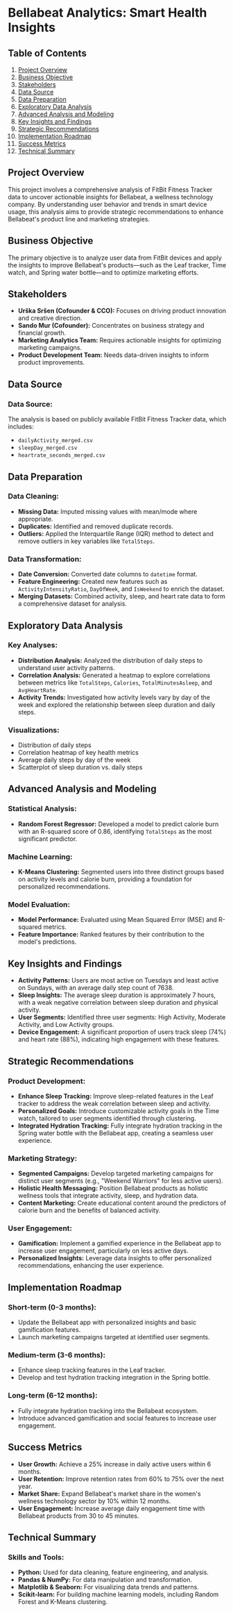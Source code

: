 # Bellabeat Analytics: Smart Health Insights

## Table of Contents
1. [Project Overview](#project-overview)
2. [Business Objective](#business-objective)
3. [Stakeholders](#stakeholders)
4. [Data Source ](#data-source)
5. [Data Preparation](#data-preparation)
6. [Exploratory Data Analysis](#exploratory-data-analysis)
7. [Advanced Analysis and Modeling](#advanced-analysis-and-modeling)
8. [Key Insights and Findings](#key-insights-and-findings)
9. [Strategic Recommendations](#strategic-recommendations)
10. [Implementation Roadmap](#implementation-roadmap)
11. [Success Metrics](#success-metrics)
12. [Technical Summary](#technical-summary)


## Project Overview
This project involves a comprehensive analysis of FitBit Fitness Tracker data to uncover actionable insights for Bellabeat, a wellness technology company. By understanding user behavior and trends in smart device usage, this analysis aims to provide strategic recommendations to enhance Bellabeat's product line and marketing strategies.

## Business Objective
The primary objective is to analyze user data from FitBit devices and apply the insights to improve Bellabeat's products—such as the Leaf tracker, Time watch, and Spring water bottle—and to optimize marketing efforts.

## Stakeholders
- **Urška Sršen (Cofounder & CCO):** Focuses on driving product innovation and creative direction.
- **Sando Mur (Cofounder):** Concentrates on business strategy and financial growth.
- **Marketing Analytics Team:** Requires actionable insights for optimizing marketing campaigns.
- **Product Development Team:** Needs data-driven insights to inform product improvements.

## Data Source 
### Data Source:
The analysis is based on publicly available FitBit Fitness Tracker data, which includes:
- `dailyActivity_merged.csv`
- `sleepDay_merged.csv`
- `heartrate_seconds_merged.csv`


## Data Preparation
### Data Cleaning:
- **Missing Data:** Imputed missing values with mean/mode where appropriate.
- **Duplicates:** Identified and removed duplicate records.
- **Outliers:** Applied the Interquartile Range (IQR) method to detect and remove outliers in key variables like `TotalSteps`.

### Data Transformation:
- **Date Conversion:** Converted date columns to `datetime` format.
- **Feature Engineering:** Created new features such as `ActivityIntensityRatio`, `DayOfWeek`, and `IsWeekend` to enrich the dataset.
- **Merging Datasets:** Combined activity, sleep, and heart rate data to form a comprehensive dataset for analysis.

## Exploratory Data Analysis
### Key Analyses:
- **Distribution Analysis:** Analyzed the distribution of daily steps to understand user activity patterns.
- **Correlation Analysis:** Generated a heatmap to explore correlations between metrics like `TotalSteps`, `Calories`, `TotalMinutesAsleep`, and `AvgHeartRate`.
- **Activity Trends:** Investigated how activity levels vary by day of the week and explored the relationship between sleep duration and daily steps.

### Visualizations:
- Distribution of daily steps
- Correlation heatmap of key health metrics
- Average daily steps by day of the week
- Scatterplot of sleep duration vs. daily steps

## Advanced Analysis and Modeling
### Statistical Analysis:
- **Random Forest Regressor:** Developed a model to predict calorie burn with an R-squared score of 0.86, identifying `TotalSteps` as the most significant predictor.
  
### Machine Learning:
- **K-Means Clustering:** Segmented users into three distinct groups based on activity levels and calorie burn, providing a foundation for personalized recommendations.

### Model Evaluation:
- **Model Performance:** Evaluated using Mean Squared Error (MSE) and R-squared metrics.
- **Feature Importance:** Ranked features by their contribution to the model's predictions.

## Key Insights and Findings
- **Activity Patterns:** Users are most active on Tuesdays and least active on Sundays, with an average daily step count of 7638.
- **Sleep Insights:** The average sleep duration is approximately 7 hours, with a weak negative correlation between sleep duration and physical activity.
- **User Segments:** Identified three user segments: High Activity, Moderate Activity, and Low Activity groups.
- **Device Engagement:** A significant proportion of users track sleep (74%) and heart rate (88%), indicating high engagement with these features.

## Strategic Recommendations
### Product Development:
- **Enhance Sleep Tracking:** Improve sleep-related features in the Leaf tracker to address the weak correlation between sleep and activity.
- **Personalized Goals:** Introduce customizable activity goals in the Time watch, tailored to user segments identified through clustering.
- **Integrated Hydration Tracking:** Fully integrate hydration tracking in the Spring water bottle with the Bellabeat app, creating a seamless user experience.

### Marketing Strategy:
- **Segmented Campaigns:** Develop targeted marketing campaigns for distinct user segments (e.g., "Weekend Warriors" for less active users).
- **Holistic Health Messaging:** Position Bellabeat products as holistic wellness tools that integrate activity, sleep, and hydration data.
- **Content Marketing:** Create educational content around the predictors of calorie burn and the benefits of balanced activity.

### User Engagement:
- **Gamification:** Implement a gamified experience in the Bellabeat app to increase user engagement, particularly on less active days.
- **Personalized Insights:** Leverage data insights to offer personalized recommendations, enhancing the user experience.

## Implementation Roadmap
### Short-term (0-3 months):
- Update the Bellabeat app with personalized insights and basic gamification features.
- Launch marketing campaigns targeted at identified user segments.

### Medium-term (3-6 months):
- Enhance sleep tracking features in the Leaf tracker.
- Develop and test hydration tracking integration in the Spring bottle.

### Long-term (6-12 months):
- Fully integrate hydration tracking into the Bellabeat ecosystem.
- Introduce advanced gamification and social features to increase user engagement.

## Success Metrics
- **User Growth:** Achieve a 25% increase in daily active users within 6 months.
- **User Retention:** Improve retention rates from 60% to 75% over the next year.
- **Market Share:** Expand Bellabeat's market share in the women's wellness technology sector by 10% within 12 months.
- **User Engagement:** Increase average daily engagement time with Bellabeat products from 30 to 45 minutes.

## Technical Summary
### Skills and Tools:
- **Python:** Used for data cleaning, feature engineering, and analysis.
- **Pandas & NumPy:** For data manipulation and transformation.
- **Matplotlib & Seaborn:** For visualizing data trends and patterns.
- **Scikit-learn:** For building machine learning models, including Random Forest and K-Means clustering.



